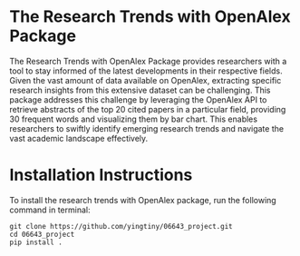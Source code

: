 # The Research Trends with OpenAlex Package

The Research Trends with OpenAlex Package provides researchers with a tool to stay informed of the latest developments in their respective fields. Given the vast amount of data available on OpenAlex, extracting specific research insights from this extensive dataset can be challenging. This package addresses this challenge by leveraging the OpenAlex API to retrieve abstracts of the top 20 cited papers in a particular field, providing 30 frequent words and visualizing them by bar chart. This enables researchers to swiftly identify emerging research trends and navigate the vast academic landscape effectively.

# Installation Instructions 

To install the research trends with OpenAlex package, run the following command in terminal:

```
git clone https://github.com/yingtiny/06643_project.git
cd 06643_project 
pip install . 
```
